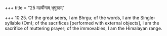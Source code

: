 +++
title = "25 महर्षीणाम् भृगुरहम्"

+++
10.25. Of the great seers, I am Bhrgu; of the words, I am the
Single-syllable (Om); of the sacrifices \[performed with external
objects\], I am the sacrifice of muttering prayer; of the immovables, I
am the Himalayan range.
